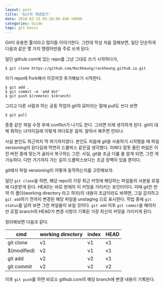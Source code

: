 ```yaml
---
layout: post
title: 'Git의 개념잡기'
date: 2018-02-15 05:28:09.440 +0900
categories: Guide
tags: git basic
---
```


Git이 유용한 툴이라고 많이들 이야기한다. 그런데 막상 처음 접해보면, 일단 단순하게 다음과 같은 몇 가지 명령어만을 주로 쓰게 된다.

<!--more-->

일단 github.com에 있는 repo를 그냥 그대로 쓰기 시작하다가,

    $ git clone https://github.com/Rockheung/rockheung.github.io.git

자기 repo에 Fork해서 이것저것 추가해보기 시작한다.

    $ git add .
    $ git commit -m 'add dot'
    $ git push $(remote) $(branch)

그리고 다른 사람과 하는 공동 작업이 git의 묘미라는 말에 pull도 쓰다 보면

    $ git pull

종종 같은 파일 수정 후에 conflict가 나기도 한다. 그러면 이제 생각하게 된다. git이 대체 뭐하는 녀석이길래 이렇게 까다로운 걸까. 알아서 해주면 안되나.

사실 본인도 최근까지 딱 여기까지였다. 본인도 처음에 git을 사용하기 시작했을 때 파일 versioning이 된다길래 막연히 드롭박스 같은걸 생각했다. 어쩌다 잘못 올린 파일은 이전 버전 중에 맞는거 골라서 복구하는 그런. 사실, git을 조금 다룰 줄 알게 되면, 그런 게 가능하다. 다만 거기까지 가는 길이 드롭박스보다는 조금 장벽이 있을 뿐이다.

git에서 파일 versioning이 어떻게 동작하는지를 고민해보자.

일단 `git clone`을 하면, 해당 repo의 가장 최근 커밋에 해당하는 파일들의 사본을 로컬에 다운받게 된다. HEAD는 바로 현재의 이 커밋을 가리키는 포인터이다. 이때 git은 만약 이 폴더(working directory 라고 하자)의 내용이 조금이라도 바뀌면, 그걸 감지하고 `git add`하기 전까지 변경된 해당 파일을 unstaging 으로 표시한다. 작업 중에 `git status`를 날려 보면 그런 파일들이 보일 것이다. `git add` 이후 `git commit`을 해야지만 로컬 branch의 HEAD가 변경 사항이 기록된 가장 최신의 커밋을 가리키게 된다.

정리해보면 다음과 같다.

| cmd          | working directory | index | HEAD |
| ------------ | ----------------- | ----- | ---- |
| git clone    | v1                | v1    | v1   |
| \$(modified) | v2                | v1    | v1   |
| git add      | v2                | v2    | v1   |
| git commit   | v2                | v2    | v2   |

이후 `git push`를 하면 비로소 github.com의 해당 branch에 변경 내용이 기록된다.

